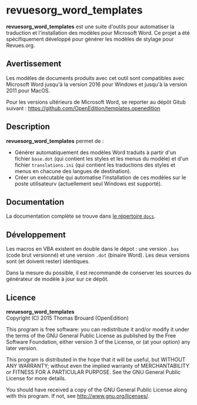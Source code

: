 # revuesorg_word_templates

**revuesorg_word_templates** est une suite d'outils pour automatiser la traduction et l'installation des modèles pour Microsoft Word. Ce projet a été spécifiquement développé pour générer les modèles de stylage pour Revues.org.

## Avertissement 
Les modèles de documents produits avec cet outil sont compatibles avec Microsoft Word jusqu'à la version 2016 pour Windows et jusqu'à la version 2011 pour MacOS.

Pour les versions ultérieurs de Microsoft Word, se reporter au dépôt Gitub suivant : https://github.com/OpenEdition/templates.openedition

## Description

**revuesorg_word_templates** permet de :

* Générer automatiquement des modèles Word traduits à partir d'un fichier `base.dot` (qui contient les styles et les menus du modèle) et d'un fichier `translations.ini` (qui contient les traductions des styles et menus en chacune des langues de destination).
* Créer un exécutable qui automatise l'installation de ces modèles sur le poste utilisateurv (actuellement seul Windows est supporté).

## Documentation

La documentation complète se trouve dans [le répertoire `docs`](https://github.com/OpenEdition/revuesorg_word_templates/tree/master/docs).

## Développement

Les macros en VBA existent en double dans le dépot : une version `.bas` (code brut versionné) et une version `.dot` (binaire Word). Les deux versions sont (et doivent rester) identiques.

Dans la mesure du possible, il est recommandé de conserver les sources du générateur de modèle à jour sur ce dépôt.

## Licence

**revuesorg\_word\_templates**  
Copyright (C) 2015 Thomas Brouard (OpenEdition)

This program is free software: you can redistribute it and/or modify
it under the terms of the GNU General Public License as published by
the Free Software Foundation, either version 3 of the License, or
(at your option) any later version.

This program is distributed in the hope that it will be useful,
but WITHOUT ANY WARRANTY; without even the implied warranty of
MERCHANTABILITY or FITNESS FOR A PARTICULAR PURPOSE.  See the
GNU General Public License for more details.

You should have received a copy of the GNU General Public License
along with this program.  If not, see <http://www.gnu.org/licenses/>.
